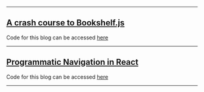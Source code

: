 *************

## [A crash course to Bookshelf.js](https://dev.to/projectescape/a-crash-course-to-bookshelf-js-2ejb) 

Code for this blog can be accessed [here](https://github.com/projectescape/blogs-reference/tree/master/bookshelf-tutorial)

**********

## [Programmatic Navigation in React ](https://dev.to/projectescape/programmatic-navigation-in-react-3p1l) 

Code for this blog can be accessed [here](https://github.com/projectescape/blogs-reference/tree/master/programmatic-navigation-react)


**********
